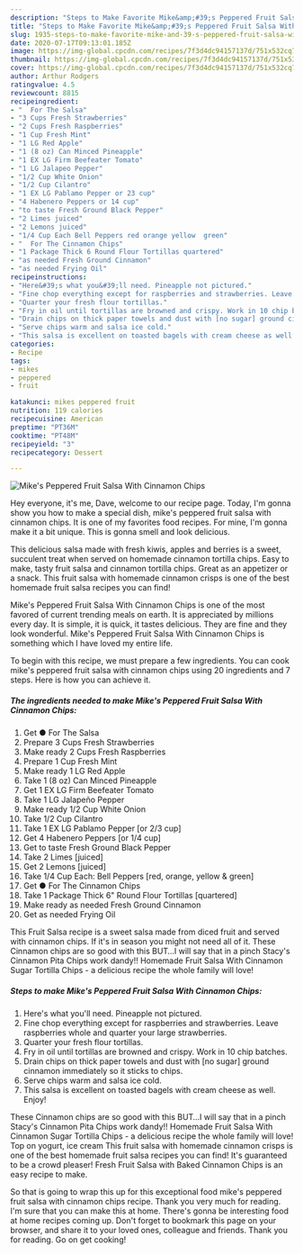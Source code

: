 ```yaml
---
description: "Steps to Make Favorite Mike&amp;#39;s Peppered Fruit Salsa With Cinnamon Chips"
title: "Steps to Make Favorite Mike&amp;#39;s Peppered Fruit Salsa With Cinnamon Chips"
slug: 1935-steps-to-make-favorite-mike-and-39-s-peppered-fruit-salsa-with-cinnamon-chips
date: 2020-07-17T09:13:01.185Z
image: https://img-global.cpcdn.com/recipes/7f3d4dc94157137d/751x532cq70/mikes-peppered-fruit-salsa-with-cinnamon-chips-recipe-main-photo.jpg
thumbnail: https://img-global.cpcdn.com/recipes/7f3d4dc94157137d/751x532cq70/mikes-peppered-fruit-salsa-with-cinnamon-chips-recipe-main-photo.jpg
cover: https://img-global.cpcdn.com/recipes/7f3d4dc94157137d/751x532cq70/mikes-peppered-fruit-salsa-with-cinnamon-chips-recipe-main-photo.jpg
author: Arthur Rodgers
ratingvalue: 4.5
reviewcount: 8815
recipeingredient:
- "  For The Salsa"
- "3 Cups Fresh Strawberries"
- "2 Cups Fresh Raspberries"
- "1 Cup Fresh Mint"
- "1 LG Red Apple"
- "1 (8 oz) Can Minced Pineapple"
- "1 EX LG Firm Beefeater Tomato"
- "1 LG Jalapeo Pepper"
- "1/2 Cup White Onion"
- "1/2 Cup Cilantro"
- "1 EX LG Pablamo Pepper or 23 cup"
- "4 Habenero Peppers or 14 cup"
- "to taste Fresh Ground Black Pepper"
- "2 Limes juiced"
- "2 Lemons juiced"
- "1/4 Cup Each Bell Peppers red orange yellow  green"
- "  For The Cinnamon Chips"
- "1 Package Thick 6 Round Flour Tortillas quartered"
- "as needed Fresh Ground Cinnamon"
- "as needed Frying Oil"
recipeinstructions:
- "Here&#39;s what you&#39;ll need. Pineapple not pictured."
- "Fine chop everything except for raspberries and strawberries. Leave raspberries whole and quarter your large strawberries."
- "Quarter your fresh flour tortillas."
- "Fry in oil until tortillas are browned and crispy. Work in 10 chip batches."
- "Drain chips on thick paper towels and dust with [no sugar] ground cinnamon immediately so it sticks to chips."
- "Serve chips warm and salsa ice cold."
- "This salsa is excellent on toasted bagels with cream cheese as well. Enjoy!"
categories:
- Recipe
tags:
- mikes
- peppered
- fruit

katakunci: mikes peppered fruit 
nutrition: 119 calories
recipecuisine: American
preptime: "PT36M"
cooktime: "PT48M"
recipeyield: "3"
recipecategory: Dessert

---
```



![Mike&#39;s Peppered Fruit Salsa With Cinnamon Chips](https://img-global.cpcdn.com/recipes/7f3d4dc94157137d/751x532cq70/mikes-peppered-fruit-salsa-with-cinnamon-chips-recipe-main-photo.jpg)

Hey everyone, it's me, Dave, welcome to our recipe page. Today, I'm gonna show you how to make a special dish, mike&#39;s peppered fruit salsa with cinnamon chips. It is one of my favorites food recipes. For mine, I'm gonna make it a bit unique. This is gonna smell and look delicious.

This delicious salsa made with fresh kiwis, apples and berries is a sweet, succulent treat when served on homemade cinnamon tortilla chips. Easy to make, tasty fruit salsa and cinnamon tortilla chips. Great as an appetizer or a snack. This fruit salsa with homemade cinnamon crisps is one of the best homemade fruit salsa recipes you can find!

Mike&#39;s Peppered Fruit Salsa With Cinnamon Chips is one of the most favored of current trending meals on earth. It is appreciated by millions every day. It is simple, it is quick, it tastes delicious. They are fine and they look wonderful. Mike&#39;s Peppered Fruit Salsa With Cinnamon Chips is something which I have loved my entire life.


To begin with this recipe, we must prepare a few ingredients. You can cook mike&#39;s peppered fruit salsa with cinnamon chips using 20 ingredients and 7 steps. Here is how you can achieve it.

<!--inarticleads1-->

##### The ingredients needed to make Mike&#39;s Peppered Fruit Salsa With Cinnamon Chips:

1. Get  ● For The Salsa
1. Prepare 3 Cups Fresh Strawberries
1. Make ready 2 Cups Fresh Raspberries
1. Prepare 1 Cup Fresh Mint
1. Make ready 1 LG Red Apple
1. Take 1 (8 oz) Can Minced Pineapple
1. Get 1 EX LG Firm Beefeater Tomato
1. Take 1 LG Jalapeño Pepper
1. Make ready 1/2 Cup White Onion
1. Take 1/2 Cup Cilantro
1. Take 1 EX LG Pablamo Pepper [or 2/3 cup]
1. Get 4 Habenero Peppers [or 1/4 cup]
1. Get to taste Fresh Ground Black Pepper
1. Take 2 Limes [juiced]
1. Get 2 Lemons [juiced]
1. Take 1/4 Cup Each: Bell Peppers [red, orange, yellow &amp; green]
1. Get  ● For The Cinnamon Chips
1. Take 1 Package Thick 6&#34; Round Flour Tortillas [quartered]
1. Make ready as needed Fresh Ground Cinnamon
1. Get as needed Frying Oil


This Fruit Salsa recipe is a sweet salsa made from diced fruit and served with cinnamon chips. If it&#39;s in season you might not need all of it. These Cinnamon chips are so good with this BUT…I will say that in a pinch Stacy&#39;s Cinnamon Pita Chips work dandy!! Homemade Fruit Salsa With Cinnamon Sugar Tortilla Chips - a delicious recipe the whole family will love! 

<!--inarticleads2-->

##### Steps to make Mike&#39;s Peppered Fruit Salsa With Cinnamon Chips:

1. Here&#39;s what you&#39;ll need. Pineapple not pictured.
1. Fine chop everything except for raspberries and strawberries. Leave raspberries whole and quarter your large strawberries.
1. Quarter your fresh flour tortillas.
1. Fry in oil until tortillas are browned and crispy. Work in 10 chip batches.
1. Drain chips on thick paper towels and dust with [no sugar] ground cinnamon immediately so it sticks to chips.
1. Serve chips warm and salsa ice cold.
1. This salsa is excellent on toasted bagels with cream cheese as well. Enjoy!


These Cinnamon chips are so good with this BUT…I will say that in a pinch Stacy&#39;s Cinnamon Pita Chips work dandy!! Homemade Fruit Salsa With Cinnamon Sugar Tortilla Chips - a delicious recipe the whole family will love! Top on yogurt, ice cream This fruit salsa with homemade cinnamon crisps is one of the best homemade fruit salsa recipes you can find! It&#39;s guaranteed to be a crowd pleaser! Fresh Fruit Salsa with Baked Cinnamon Chips is an easy recipe to make. 

So that is going to wrap this up for this exceptional food mike&#39;s peppered fruit salsa with cinnamon chips recipe. Thank you very much for reading. I'm sure that you can make this at home. There's gonna be interesting food at home recipes coming up. Don't forget to bookmark this page on your browser, and share it to your loved ones, colleague and friends. Thank you for reading. Go on get cooking!
